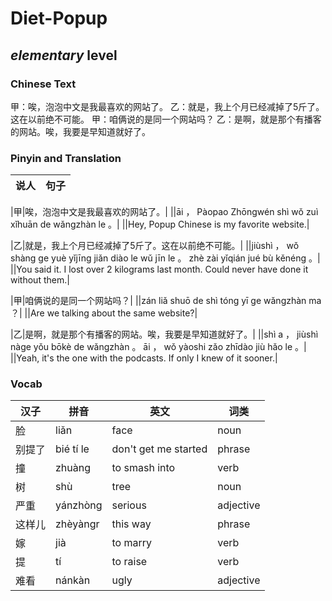 # Diet-Popup
## *elementary* level

### Chinese Text
甲：唉，泡泡中文是我最喜欢的网站了。
乙：就是，我上个月已经减掉了5斤了。这在以前绝不可能。
甲：咱俩说的是同一个网站吗？
乙：是啊，就是那个有播客的网站。唉，我要是早知道就好了。

### Pinyin and Translation
|说人|句子|
|----|----|

|甲|唉，泡泡中文是我最喜欢的网站了。|
||āi ， Pàopao Zhōngwén shì wǒ zuì xǐhuān de wǎngzhàn le 。|
||Hey, Popup Chinese is my favorite website.|

|乙|就是，我上个月已经减掉了5斤了。这在以前绝不可能。|
||jiùshì ， wǒ shàng ge yuè yǐjīng jiǎn diào le wǔ jīn le 。 zhè zài yǐqián jué bù kěnéng 。|
||You said it. I lost over 2 kilograms last month. Could never have done it without them.|

|甲|咱俩说的是同一个网站吗？|
||zán liǎ shuō de shì tóng yī ge wǎngzhàn ma ？|
||Are we talking about the same website?|

|乙|是啊，就是那个有播客的网站。唉，我要是早知道就好了。|
||shì a ， jiùshì nàge yǒu bōkè de wǎngzhàn 。 āi ， wǒ yàoshi zǎo zhīdào jiù hǎo le 。|
||Yeah, it's the one with the podcasts. If only I knew of it sooner.|
### Vocab
|汉子|拼音|英文|词类|
|----|----|----|----|
|脸|liǎn|face|noun|
|别提了|bié tí le|don't get me started|phrase|
|撞|zhuàng|to smash into|verb|
|树|shù|tree|noun|
|严重|yánzhòng|serious|adjective|
|这样儿|zhèyàngr|this way|phrase|
|嫁|jià|to marry|verb|
|提|tí|to raise|verb|
|难看|nánkàn|ugly|adjective|